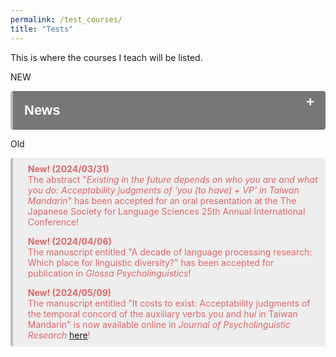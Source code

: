 ```yaml
---
permalink: /test_courses/
title: "Tests"
---
```


This is where the courses I teach will be listed.

<style>
.collapsible {
  background-color: #777;
  color: white;
  cursor: pointer;
  padding: 18px;
  width: 100%;
  border: none;
  text-align: left;
  outline: none;
  border-radius: 4px;
  font-size: 22px;
  border-left: solid #bcbcbc 4px;
}

.active, .collapsible:hover {
  background-color: #555;
}

.collapsible:after {
  content: '\002B';
  color: white;
  font-weight: bold;
  float: right;
  margin-left: 5px;
  transform: translateY(-50%);
}

.active:after {
  content: "\2212";
}

.content {
  padding: 0 18px;
  max-height: 0;
  overflow: hidden;
  transition: max-height 0.4s ease-out;
  background-color: #eeeeee;
  color: #e06666;
  border-left: solid #bcbcbc 4px;
  border-radius: 4px;
  font-size: 18px;
}
</style>



NEW

<body>
<button class="collapsible"><b>News</b></button>
<div class="content">
<br>
<p><b>2024/05/09</b><br>The manuscript entitled "It costs to exist: Acceptability judgments of the temporal concord of the auxiliary verbs <i>you</i> and <i>hui</i> in Taiwan Mandarin" is now available online in <i>Journal of Psycholinguistic Research</i> <a href="https://doi.org/10.1007/s10936-024-10086-5" target="_blank">here</a>!
</p>
<p><b>2024/04/06</b><br>The manuscript entitled "A decade of language processing research: Which place for linguistic diversity?" has been accepted for publication in <i>Glossa Psycholinguistics</i>!
</p>
<p><b>2024/03/31</b><br>The abstract "<i>Existing in the future depends on who you are and what you do: Acceptability judgments of ‘you (to have) + VP’ in Taiwan Mandarin</i>" has been accepted for an oral presentation at the The Japanese Society for Language Sciences 25th Annual International Conference!<br>
</p>
</div>



<script>
var coll = document.getElementsByClassName("collapsible");
var i;

for (i = 0; i < coll.length; i++) {
  coll[i].addEventListener("click", function() {
    this.classList.toggle("active");
    var content = this.nextElementSibling;
    if (content.style.maxHeight){
      content.style.maxHeight = null;
    } else {
      content.style.maxHeight = content.scrollHeight + "px";
    } 
  });
}
</script>
</body>

Old
<div style='background-color:#eeeeee; color: #e06666; border-left: solid #bcbcbc 4px; border-radius: 4px; padding:0.7em;'>
<div style='margin-left:1em;'><b>New! (2024/03/31)</b><br>The abstract "<i>Existing in the future depends on who you are and what you do: Acceptability judgments of ‘you (to have) + VP’ in Taiwan Mandarin</i>" has been accepted for an oral presentation at the The Japanese Society for Language Sciences 25th Annual International Conference!<br>
</div>
<div style='margin-left:1em;margin-top:1em'><b>New! (2024/04/06)</b><br>The manuscript entitled "A decade of language processing research: Which place for linguistic diversity?" has been accepted for publication in <i>Glossa Psycholinguistics</i>!
</div>
<div style='margin-left:1em;margin-top:1em'><b>New! (2024/05/09)</b><br>The manuscript entitled "It costs to exist: Acceptability judgments of the temporal concord of the auxiliary verbs <i>you</i> and <i>hui</i> in Taiwan Mandarin" is now available online in <i>Journal of Psycholinguistic Research</i> <a href="https://doi.org/10.1007/s10936-024-10086-5" target="_blank">here</a>!
</div>
</div>





